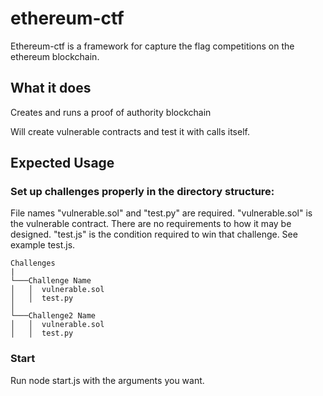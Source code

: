 # ethereum-ctf

Ethereum-ctf is a framework for capture the flag competitions on the ethereum blockchain.

## What it does

Creates and runs a proof of authority blockchain

Will create vulnerable contracts and test it with calls itself.


## Expected Usage

### Set up challenges properly in the directory structure:

File names "vulnerable.sol" and "test.py" are required.
"vulnerable.sol" is the vulnerable contract. There are no requirements to how it may be designed.
"test.js" is the condition required to win that challenge. See example test.js.

```
Challenges
|
└───Challenge Name
│   │  vulnerable.sol
│   │  test.py
│
└───Challenge2 Name
│   │  vulnerable.sol
│   │  test.py
```

### Start
Run node start.js with the arguments you want.
